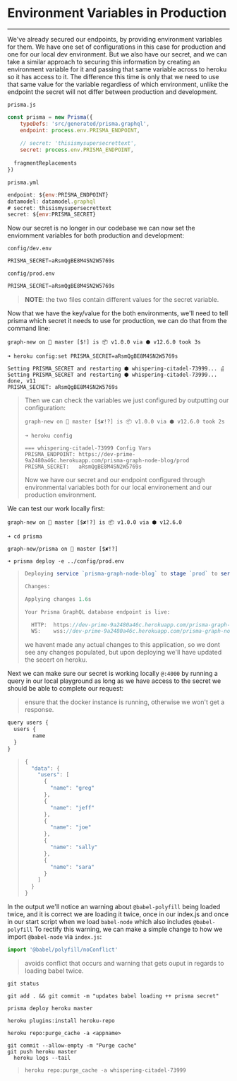 # Environment Variables in Production

---------------------------------

We've already secured our endpoints, by providing environment variables for them. We have one set of configurations in this case for production and one for our local dev environment. But we also have our secret, and we can take a similar approach to securing this information by creating an environment variable for it and passing that same variable across to heroku so it has access to it. The difference this time is only that we need to use that same value for the variable regardless of which environment, unlike the endpoint the secret will not differ between production and development.



`prisma.js`

```js
const prisma = new Prisma({
    typeDefs: 'src/generated/prisma.graphql',
    endpoint: process.env.PRISMA_ENDPOINT,
  
    // secret: 'thisismysupersecrettext',
    secret: process.env.PRISMA_ENDPOINT,
  
  fragmentReplacements
})
```



`prisma.yml`

```js
endpoint: ${env:PRISMA_ENDPOINT}
datamodel: datamodel.graphql
# secret: thisismysupersecrettext
secret: ${env:PRISMA_SECRET}
```





Now our secret is no longer in our codebase we can now set the enviornment variables for both production and development:

`config/dev.env`

```js
PRISMA_SECRET=aRsmQgBE8M4SN2W5769s
```

`config/prod.env`

```js
PRISMA_SECRET=aRsmQgBE8M4SN2W5769s
```

>  **NOTE**: the two files contain different values for the secret variable.



Now that we have the key/value for the both environments, we'll need to tell prisma which secret it needs to use for production, we can do that from the command line:

```shell
graph-new on  master [$!] is 📦 v1.0.0 via ⬢ v12.6.0 took 3s 

➜ heroku config:set PRISMA_SECRET=aRsmQgBE8M4SN2W5769s

Setting PRISMA_SECRET and restarting ⬢ whispering-citadel-73999... ⣾ 
Setting PRISMA_SECRET and restarting ⬢ whispering-citadel-73999... done, v11
PRISMA_SECRET: aRsmQgBE8M4SN2W5769s
```

> Then we can check the variables we just configured by outputting our configuration:
>
> ```shell
> graph-new on  master [$✘!?] is 📦 v1.0.0 via ⬢ v12.6.0 took 2s 
> 
> ➜ heroku config                                       
> 
> === whispering-citadel-73999 Config Vars
> PRISMA_ENDPOINT: https://dev-prime-9a2480a46c.herokuapp.com/prisma-graph-node-blog/prod
> PRISMA_SECRET:   aRsmQgBE8M4SN2W5769s
> ```
>
> Now we have our secret and our endpoint configured through environmental variables both for our local environement and our production environment. 



We can test our work locally first:

```shell
graph-new on  master [$✘!?] is 📦 v1.0.0 via ⬢ v12.6.0 

➜ cd prisma
```

```shell
graph-new/prisma on  master [$✘!?] 

➜ prisma deploy -e ../config/prod.env
```

> ```js
> Deploying service `prisma-graph-node-blog` to stage `prod` to server `dev-prime` 2.3s
> 
> Changes:
> 
> Applying changes 1.6s
> 
> Your Prisma GraphQL database endpoint is live:
> 
>   HTTP:  https://dev-prime-9a2480a46c.herokuapp.com/prisma-graph-node-blog/prod
>   WS:    wss://dev-prime-9a2480a46c.herokuapp.com/prisma-graph-node-blog/prod
> ```
>
> we havent made any actual changes to this application, so we dont see any changes populated, but upon deploying we'll have updated the secert on heroku. 



Next we can make sure our secret is working locally `@:4000` by running a query in our local playground as long as we have access to the secret we should be able to complete our request: 

>  ensure that the docker instance is running, otherwise we won't get a response. 

```js
query users {
  users {
		name
  }
}
```

> ```js
> {
>   "data": {
>     "users": [
>       {
>         "name": "greg"
>       },
>       {
>         "name": "jeff"
>       },
>       {
>         "name": "joe"
>       },
>       {
>         "name": "sally"
>       },
>       {
>         "name": "sara"
>       }
>     ]
>   }
> }
> ```



In the output we'll notice an warning about `@babel-polyfill` being loaded twice, and it is correct we are loading it twice, once in our index.js and once in our start script when we load `babel-node` which also includes `@babel-polyfill` To rectify this warning, we can make a simple change to how we import `@babel-node` via `index.js`:

```js
import '@babel/polyfill/noConflict'
```

> avoids conflict that occurs and warning that gets ouput in regards to loading babel twice. 

```shell
git status
```

```shell
git add . && git commit -m "updates babel loading ++ prisma secret"
```

```shell
prisma deploy heroku master
```





```shell
heroku plugins:install heroku-repo

heroku repo:purge_cache -a <appname>

git commit --allow-empty -m "Purge cache"
git push heroku master
  heroku logs --tail
```

> ```shell
> heroku repo:purge_cache -a whispering-citadel-73999    
> ```

